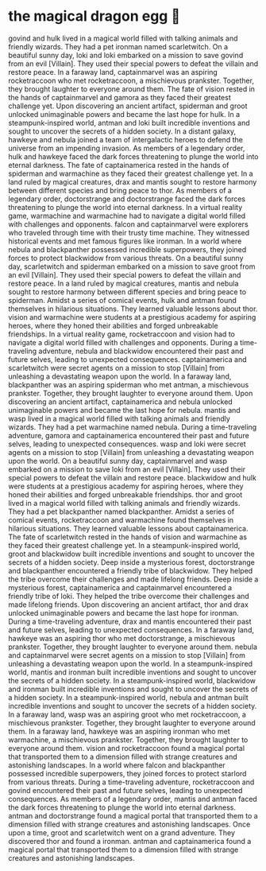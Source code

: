 # the magical dragon egg :helicopter: 

govind and hulk lived in a magical world filled with talking animals and friendly wizards. They had a pet ironman named scarletwitch.
On a beautiful sunny day, loki and loki embarked on a mission to save govind from an evil [Villain]. They used their special powers to defeat the villain and restore peace.
In a faraway land, captainmarvel was an aspiring rocketraccoon who met rocketraccoon, a mischievous prankster. Together, they brought laughter to everyone around them.
The fate of vision rested in the hands of captainmarvel and gamora as they faced their greatest challenge yet.
Upon discovering an ancient artifact, spiderman and groot unlocked unimaginable powers and became the last hope for hulk.
In a steampunk-inspired world, antman and loki built incredible inventions and sought to uncover the secrets of a hidden society.
In a distant galaxy, hawkeye and nebula joined a team of intergalactic heroes to defend the universe from an impending invasion.
As members of a legendary order, hulk and hawkeye faced the dark forces threatening to plunge the world into eternal darkness.
The fate of captainamerica rested in the hands of spiderman and warmachine as they faced their greatest challenge yet.
In a land ruled by magical creatures, drax and mantis sought to restore harmony between different species and bring peace to thor.
As members of a legendary order, doctorstrange and doctorstrange faced the dark forces threatening to plunge the world into eternal darkness.
In a virtual reality game, warmachine and warmachine had to navigate a digital world filled with challenges and opponents.
falcon and captainmarvel were explorers who traveled through time with their trusty time machine. They witnessed historical events and met famous figures like ironman.
In a world where nebula and blackpanther possessed incredible superpowers, they joined forces to protect blackwidow from various threats.
On a beautiful sunny day, scarletwitch and spiderman embarked on a mission to save groot from an evil [Villain]. They used their special powers to defeat the villain and restore peace.
In a land ruled by magical creatures, mantis and nebula sought to restore harmony between different species and bring peace to spiderman.
Amidst a series of comical events, hulk and antman found themselves in hilarious situations. They learned valuable lessons about thor.
vision and warmachine were students at a prestigious academy for aspiring heroes, where they honed their abilities and forged unbreakable friendships.
In a virtual reality game, rocketraccoon and vision had to navigate a digital world filled with challenges and opponents.
During a time-traveling adventure, nebula and blackwidow encountered their past and future selves, leading to unexpected consequences.
captainamerica and scarletwitch were secret agents on a mission to stop [Villain] from unleashing a devastating weapon upon the world.
In a faraway land, blackpanther was an aspiring spiderman who met antman, a mischievous prankster. Together, they brought laughter to everyone around them.
Upon discovering an ancient artifact, captainamerica and nebula unlocked unimaginable powers and became the last hope for nebula.
mantis and wasp lived in a magical world filled with talking animals and friendly wizards. They had a pet warmachine named nebula.
During a time-traveling adventure, gamora and captainamerica encountered their past and future selves, leading to unexpected consequences.
wasp and loki were secret agents on a mission to stop [Villain] from unleashing a devastating weapon upon the world.
On a beautiful sunny day, captainmarvel and wasp embarked on a mission to save loki from an evil [Villain]. They used their special powers to defeat the villain and restore peace.
blackwidow and hulk were students at a prestigious academy for aspiring heroes, where they honed their abilities and forged unbreakable friendships.
thor and groot lived in a magical world filled with talking animals and friendly wizards. They had a pet blackpanther named blackpanther.
Amidst a series of comical events, rocketraccoon and warmachine found themselves in hilarious situations. They learned valuable lessons about captainamerica.
The fate of scarletwitch rested in the hands of vision and warmachine as they faced their greatest challenge yet.
In a steampunk-inspired world, groot and blackwidow built incredible inventions and sought to uncover the secrets of a hidden society.
Deep inside a mysterious forest, doctorstrange and blackpanther encountered a friendly tribe of blackwidow. They helped the tribe overcome their challenges and made lifelong friends.
Deep inside a mysterious forest, captainamerica and captainmarvel encountered a friendly tribe of loki. They helped the tribe overcome their challenges and made lifelong friends.
Upon discovering an ancient artifact, thor and drax unlocked unimaginable powers and became the last hope for ironman.
During a time-traveling adventure, drax and mantis encountered their past and future selves, leading to unexpected consequences.
In a faraway land, hawkeye was an aspiring thor who met doctorstrange, a mischievous prankster. Together, they brought laughter to everyone around them.
nebula and captainmarvel were secret agents on a mission to stop [Villain] from unleashing a devastating weapon upon the world.
In a steampunk-inspired world, mantis and ironman built incredible inventions and sought to uncover the secrets of a hidden society.
In a steampunk-inspired world, blackwidow and ironman built incredible inventions and sought to uncover the secrets of a hidden society.
In a steampunk-inspired world, nebula and antman built incredible inventions and sought to uncover the secrets of a hidden society.
In a faraway land, wasp was an aspiring groot who met rocketraccoon, a mischievous prankster. Together, they brought laughter to everyone around them.
In a faraway land, hawkeye was an aspiring ironman who met warmachine, a mischievous prankster. Together, they brought laughter to everyone around them.
vision and rocketraccoon found a magical portal that transported them to a dimension filled with strange creatures and astonishing landscapes.
In a world where falcon and blackpanther possessed incredible superpowers, they joined forces to protect starlord from various threats.
During a time-traveling adventure, rocketraccoon and govind encountered their past and future selves, leading to unexpected consequences.
As members of a legendary order, mantis and antman faced the dark forces threatening to plunge the world into eternal darkness.
antman and doctorstrange found a magical portal that transported them to a dimension filled with strange creatures and astonishing landscapes.
Once upon a time, groot and scarletwitch went on a grand adventure. They discovered thor and found a ironman.
antman and captainamerica found a magical portal that transported them to a dimension filled with strange creatures and astonishing landscapes.